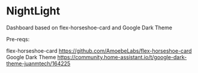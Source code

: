 # NightLight
Dashboard based on flex-horseshoe-card  and Google Dark Theme

Pre-reqs: 

flex-horseshoe-card https://github.com/AmoebeLabs/flex-horseshoe-card
Google Dark Theme https://community.home-assistant.io/t/google-dark-theme-juanmtech/164225
